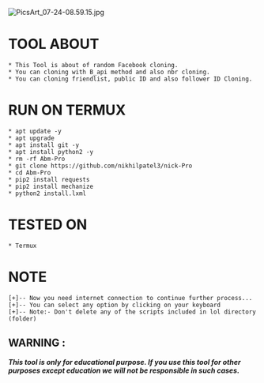 ![PicsArt_07-24-08.59.15.jpg](https://user-images.githubusercontent.com/52023076/126899282-7b7d78f9-38a9-480f-b8d9-908630405acc.jpg)

# TOOL ABOUT
```
* This Tool is about of random Facebook cloning.
* You can cloning with B_api method and also nbr cloning. 
* You can cloning friendlist, public ID and also follower ID Cloning. 
```

# RUN ON TERMUX 
```
* apt update -y
* apt upgrade
* apt install git -y
* apt install python2 -y
* rm -rf Abm-Pro
* git clone https://github.com/nikhilpatel3/nick-Pro
* cd Abm-Pro
* pip2 install requests
* pip2 install mechanize
* python2 install.lxml
```

# TESTED ON
```
* Termux
```

# NOTE
```
[+]-- Now you need internet connection to continue further process...
[+]-- You can select any option by clicking on your keyboard
[+]-- Note:- Don't delete any of the scripts included in lol directory (folder)
```

## WARNING : 
***This tool is only for educational purpose. If you use this tool for other purposes except education we will not be responsible in such cases.***
